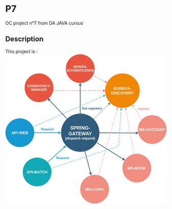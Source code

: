 # P7
OC project n°7 from DA JAVA cursus

## Description
This project is : 
![architecture diagram](p7-architecture-diagram.jpg)
